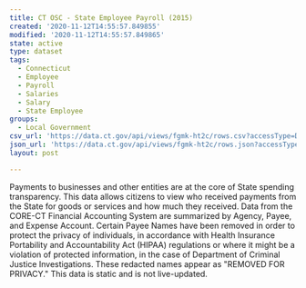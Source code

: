 ```yaml
---
title: CT OSC - State Employee Payroll (2015)
created: '2020-11-12T14:55:57.849855'
modified: '2020-11-12T14:55:57.849865'
state: active
type: dataset
tags:
  - Connecticut
  - Employee
  - Payroll
  - Salaries
  - Salary
  - State Employee
groups:
  - Local Government
csv_url: 'https://data.ct.gov/api/views/fgmk-ht2c/rows.csv?accessType=DOWNLOAD'
json_url: 'https://data.ct.gov/api/views/fgmk-ht2c/rows.json?accessType=DOWNLOAD'
layout: post

---
```

Payments to businesses and other entities are at the core of State spending transparency. This data allows citizens to view who received payments from the State for goods or services and how much they received. Data from the CORE-CT Financial Accounting System are summarized by Agency, Payee, and Expense Account. Certain Payee Names have been removed in order to protect the privacy of individuals, in accordance with Health Insurance Portability and Accountability Act (HIPAA) regulations or where it might be a violation of protected information, in the case of Department of Criminal Justice Investigations. These redacted names appear as "REMOVED FOR PRIVACY." This data is static and is not live-updated.
